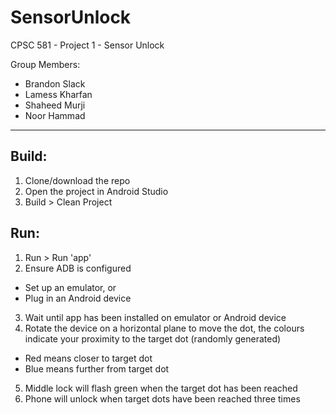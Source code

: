 # SensorUnlock
CPSC 581 - Project 1 - Sensor Unlock

Group Members:
- Brandon Slack
- Lamess Kharfan
- Shaheed Murji
- Noor Hammad
---
## Build:
1) Clone/download the repo
2) Open the project in Android Studio
3) Build > Clean Project

## Run:
1) Run > Run 'app'
2) Ensure ADB is configured 
- Set up an emulator, or
- Plug in an Android device
3) Wait until app has been installed on emulator or Android device
4) Rotate the device on a horizontal plane to move the dot, the colours indicate your proximity to the target dot (randomly generated)
- Red means closer to target dot
- Blue means further from target dot
5) Middle lock will flash green when the target dot has been reached
6) Phone will unlock when target dots have been reached three times
